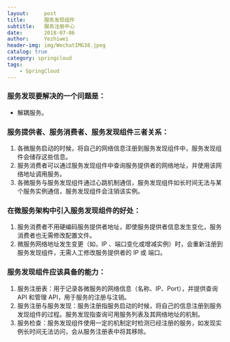 ```yaml
---
layout:     post
title:      服务发现组件
subtitle:   服务注册中心
date:       2018-07-06
author:     Yezhiwei
header-img: img/WechatIMG38.jpeg
catalog: true
category: springcloud
tags:
    - SpringCloud  
---
```



### 服务发现要解决的一个问题是：
* 解耦服务。 

### 服务提供者、服务消费者、服务发现组件三者关系： 
1. 各微服务启动的时候，将自己的网络信息注册到服务发现组件中，服务发现组件会储存这些信息。 
2. 服务消费者可以通过服务发现组件中查询服务提供者的网络地址，并使用该网络地址调用服务。 
3. 各微服务与服务发现组件通过心跳机制通信，服务发现组件如长时间无法与某个服务实例通信，服务发现组件会注销该实例。 

### 在微服务架构中引入服务发现组件的好处： 
1. 服务消费者不用硬编码服务提供者地址，即使服务提供者信息发生变化，服务消费者也无需修改配置文件。 
2. 微服务网络地址发生变更（如，IP 、端口变化或增减实例）时，会重新注册到服务发现组件，无需人工修改服务提供者的 IP 或 端口。 

### 服务发现组件应该具备的能力： 
1. 服务注册表：用于记录各微服务的网络信息（名称、IP、Port），并提供查询API 和管理 API，用于服务的注册与注销。 
2. 服务注册与服务发现：服务注册指服务启动的时候，将自己的信息注册到服务发现组件的过程。服务发现指查询可用服务列表及其网络地址的机制。 
3. 服务检查：服务发现组件使用一定的机制定时检测已经注册的服务，如发现实例长时间无法访问，会从服务注册表中将其移除。



